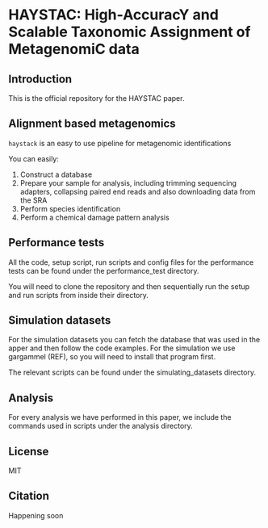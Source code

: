 HAYSTAC: High-AccuracY and Scalable Taxonomic Assignment of MetagenomiC data 
===

Introduction 
------------

This is the official repository for the HAYSTAC paper. 

Alignment based metagenomics
----------------------------

`haystack` is an easy to use pipeline for metagenomic identifications 

You can easily:

1. Construct a database 
2. Prepare your sample for analysis, including trimming sequencing adapters, collapsing paired end reads and also downloading data from the SRA
3. Perform species identification 
4. Perform a chemical damage pattern analysis 

Performance tests
-----------------

All the code, setup script, run scripts and config files for the performance tests can be found under the performance_test directory.

You will need to clone the repository and then sequentially run the setup and run scripts from inside their directory.

Simulation datasets 
-------------------

For the simulation datasets you can fetch the database that was used in the apper and then follow the code examples. For the simulation we use gargammel (REF), so you will need to install that program first.

The relevant scripts can be found under the simulating_datasets directory. 

Analysis  
--------

For every analysis we have performed in this paper, we include the commands used in scripts under the analysis directory. 

License 
-------

MIT

Citation 
--------

Happening soon 
